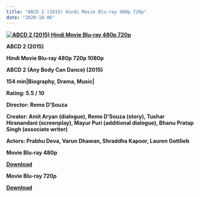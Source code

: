 ```yaml
---
title: "ABCD 2 (2015) Hindi Movie Blu-ray 480p 720p"
date: "2020-10-06"
---
```


[**![ABCD 2 (2015) Hindi Movie Blu-ray 480p 720p](https://1.bp.blogspot.com/-x1USKYnAI3o/Xt8JX1TOEOI/AAAAAAAACyM/svCR1lIEW-sLQP5t7bVZn4m0_fOqX_3BgCLcBGAsYHQ/s1600/abcd2hd.jpg "ABCD 2 (2015) Hindi Movie Blu-ray 480p 720p")**](https://1.bp.blogspot.com/-x1USKYnAI3o/Xt8JX1TOEOI/AAAAAAAACyM/svCR1lIEW-sLQP5t7bVZn4m0_fOqX_3BgCLcBGAsYHQ/s1600/abcd2hd.jpg)

 **ABCD 2 (2015)**

**Hindi Movie Blu-ray 480p 720p 1080p**

**ABCD 2 (Any Body Can Dance) (2015)**

**154 min|Biography, Drama, Music|**

**Rating: 5.5 / 10** 

**Director: Remo D’Souza**

**Creator: Amit Aryan (dialogue), Remo D’Souza (story), Tushar Hiranandani (screenplay), Mayur Puri (additional dialogue), Bhanu Pratap Singh (associate writer)**

**Actors: Prabhu Deva, Varun Dhawan, Shraddha Kapoor, Lauren Gottlieb**

 **Movie Blu-ray 480p** 

**[Download](https://myglinks.xyz/5857)** 

 **Movie Blu-ray 720p** 

**[Download](https://myglinks.xyz/5858)**
